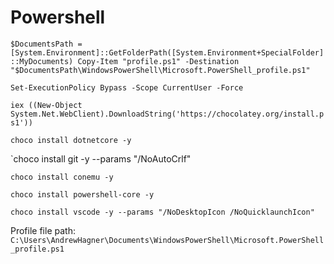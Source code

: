 # Powershell

`
$DocumentsPath = [System.Environment]::GetFolderPath([System.Environment+SpecialFolder]::MyDocuments)
Copy-Item "profile.ps1" -Destination "$DocumentsPath\WindowsPowerShell\Microsoft.PowerShell_profile.ps1"
`

`Set-ExecutionPolicy Bypass -Scope CurrentUser -Force`

`iex ((New-Object System.Net.WebClient).DownloadString('https://chocolatey.org/install.ps1'))`

`choco install dotnetcore -y`

`choco install git -y --params "/NoAutoCrlf"

`choco install conemu -y`

`choco install powershell-core -y`

`choco install vscode -y --params "/NoDesktopIcon /NoQuicklaunchIcon"`

Profile file path:
`C:\Users\AndrewHagner\Documents\WindowsPowerShell\Microsoft.PowerShell_profile.ps1`